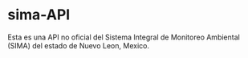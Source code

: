 # sima-API
Esta es una API no oficial del Sistema Integral de Monitoreo Ambiental (SIMA) del estado de Nuevo Leon, Mexico.
